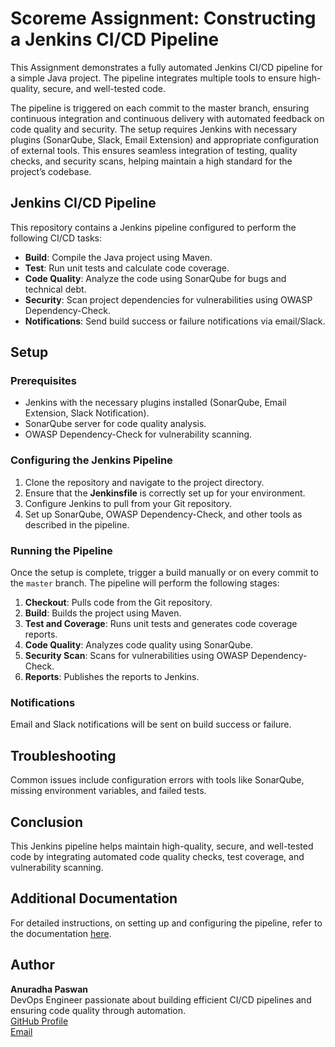 # Scoreme Assignment: Constructing a Jenkins CI/CD Pipeline

This Assignment demonstrates a fully automated Jenkins CI/CD pipeline for a simple Java project. The pipeline integrates multiple tools to ensure high-quality, secure, and well-tested code. 

The pipeline is triggered on each commit to the master branch, ensuring continuous integration and continuous delivery with automated feedback on code quality and security. The setup requires Jenkins with necessary plugins (SonarQube, Slack, Email Extension) and appropriate configuration of external tools. This ensures seamless integration of testing, quality checks, and security scans, helping maintain a high standard for the project’s codebase.

## Jenkins CI/CD Pipeline

This repository contains a Jenkins pipeline configured to perform the following CI/CD tasks:
- **Build**: Compile the Java project using Maven.
- **Test**: Run unit tests and calculate code coverage.
- **Code Quality**: Analyze the code using SonarQube for bugs and technical debt.
- **Security**: Scan project dependencies for vulnerabilities using OWASP Dependency-Check.
- **Notifications**: Send build success or failure notifications via email/Slack.

## Setup

### Prerequisites
- Jenkins with the necessary plugins installed (SonarQube, Email Extension, Slack Notification).
- SonarQube server for code quality analysis.
- OWASP Dependency-Check for vulnerability scanning.

### Configuring the Jenkins Pipeline
1. Clone the repository and navigate to the project directory.
2. Ensure that the **Jenkinsfile** is correctly set up for your environment.
3. Configure Jenkins to pull from your Git repository.
4. Set up SonarQube, OWASP Dependency-Check, and other tools as described in the pipeline.

### Running the Pipeline
Once the setup is complete, trigger a build manually or on every commit to the `master` branch. The pipeline will perform the following stages:
1. **Checkout**: Pulls code from the Git repository.
2. **Build**: Builds the project using Maven.
3. **Test and Coverage**: Runs unit tests and generates code coverage reports.
4. **Code Quality**: Analyzes code quality using SonarQube.
5. **Security Scan**: Scans for vulnerabilities using OWASP Dependency-Check.
6. **Reports**: Publishes the reports to Jenkins.

### Notifications
Email and Slack notifications will be sent on build success or failure.

## Troubleshooting
Common issues include configuration errors with tools like SonarQube, missing environment variables, and failed tests.

## Conclusion
This Jenkins pipeline helps maintain high-quality, secure, and well-tested code by integrating automated code quality checks, test coverage, and vulnerability scanning.

## Additional Documentation
For detailed instructions, on setting up and configuring the pipeline, refer to the documentation [here](https://docs.google.com/document/d/1iPYn7hw97fI_4DxGWBGribxzHwQ4Vn4h5uQzDhTA5K0/edit?tab=t.0#heading=h.bw00x6ts7i05).

## Author
**Anuradha Paswan**  
DevOps Engineer passionate about building efficient CI/CD pipelines and ensuring code quality through automation.  
[GitHub Profile](https://github.com/anuradha2603)  
[Email](mailto:anuradha.paswan26@gmail.com)
